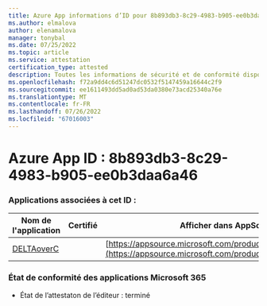 ```yaml
---
title: Azure App informations d’ID pour 8b893db3-8c29-4983-b905-ee0b3daa6a46
ms.author: elmalova
author: elenamalova
manager: tonybal
ms.date: 07/25/2022
ms.topic: article
ms.service: attestation
certification_type: attested
description: Toutes les informations de sécurité et de conformité disponibles pour 8b893db3-8c29-4983-b905-ee0b3daa6a46.
ms.openlocfilehash: f72a9dd4c6d51247dc0532f5147459a16644c2f9
ms.sourcegitcommit: ee1611493dd5ad0ad53da0380e73acd25340a76e
ms.translationtype: MT
ms.contentlocale: fr-FR
ms.lasthandoff: 07/26/2022
ms.locfileid: "67016003"
---
```

# <a name="azure-app-id-8b893db3-8c29-4983-b905-ee0b3daa6a46"></a>Azure App ID : 8b893db3-8c29-4983-b905-ee0b3daa6a46


### <a name="apps-associated-with-this-id"></a>Applications associées à cet ID :
| **Nom de l'application** | **Certifié** | **Afficher dans AppSource** |
|--------------|---------------|-----------------------|
| [DELTAoverC](../forward/WA200003286.md) |  | [https://appsource.microsoft.com/product/office/WA200003286](https://appsource.microsoft.com/product/office/WA200003286) |

### <a name="microsoft-365-app-compliance-status"></a>État de conformité des applications Microsoft 365
- État de l’attestaton de l’éditeur : terminé
